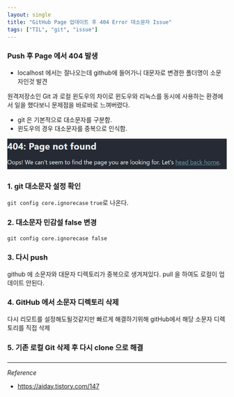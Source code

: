 ```yaml
---
layout: single
title: "GitHub Page 업데이트 후 404 Error 대소문자 Issue"
tags: ["TIL", "git", "issue"]
---
```


### Push 후 Page 에서 404 발생
* localhost 에서는 잘나오는데 github에 들어가니 대문자로 변경한 폴더명이 소문자인것 발견

원격저장소인 Git 과 로컬 윈도우의 차이로
윈도우와 리눅스를 동시에 사용하는 환경에서 일을 했다보니 문제점을 바로바로 느껴버렸다.

* git 은 기본적으로 대소문자를 구분함.
* 윈도우의 경우 대소문자를 중복으로 인식함.

![alt text](/assets/images/issue_01.png)

### 1. git 대소문자 설정 확인
`git config core.ignorecase`
`true`로 나온다.

### 2. 대소문자 민감설 false 변경
`git config core.ignorecase false`

### 3. 다시 push
github 에 소문자와 대문자 디렉토리가 중복으로 생겨져있다.
pull 을 하여도 로컬이 업데이트 안된다.

### 4. GitHub 에서 소문자 디렉토리 삭제
다시 리모트를 설정해도될것같지만
빠르게 해결하기위해 gitHub에서 해당 소문자 디렉토리를 직접 삭제

### 5. 기존 로컬 Git 삭제 후 다시 clone 으로 해결

###
---
*Reference*

* <https://aiday.tistory.com/147>